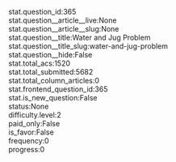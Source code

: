 stat.question_id:365  
stat.question__article__live:None  
stat.question__article__slug:None  
stat.question__title:Water and Jug Problem  
stat.question__title_slug:water-and-jug-problem  
stat.question__hide:False  
stat.total_acs:1520  
stat.total_submitted:5682  
stat.total_column_articles:0  
stat.frontend_question_id:365  
stat.is_new_question:False  
status:None  
difficulty.level:2  
paid_only:False  
is_favor:False  
frequency:0  
progress:0  
